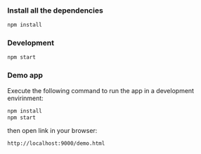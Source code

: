 ### Install all the dependencies
```sh
npm install
```

### Development
```sh
npm start
```

### Demo app

Execute the following command to run the app in a development envirinment:

```sh
npm install
npm start
```

then open link in your browser:

```
http://localhost:9000/demo.html
```
